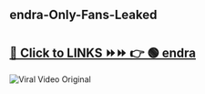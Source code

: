 
 ## endra-Only-Fans-Leaked

# <h2><a href="https://clipsfans.com/endra&ref=git">🔗 Click to LINKS ⏩⏩ 👉 🟢 endra </a></h2>

<a href="https://clipsfans.com/endra&ref=git" rel="nofollow" data-target="animated-image.originalLink"><img src="https://i.ibb.co.com/xMMVF88/686577567.gif" alt="Viral Video Original" style="max-width: 100%; display: inline-block;" data-target="animated-image.originalImage"></a>
